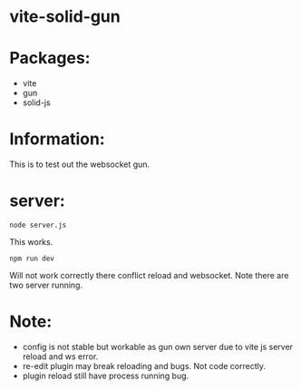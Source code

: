 # vite-solid-gun

# Packages:
 - vite
 - gun
 - solid-js

# Information:
  This is to test out the websocket gun.

# server:

```
node server.js
```
This works.

```
npm run dev
```
Will not work correctly there conflict reload and websocket. Note there are two server running.



# Note:
 - config is not stable but workable as gun own server due to vite js server reload and ws error.
 - re-edit plugin may break reloading and bugs. Not code correctly.
 - plugin reload still have process running bug.
